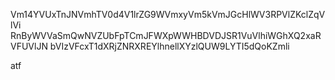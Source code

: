 Vm14YVUxTnJNVmhTV0d4V1lrZG9WVmxyVm5kVmJGcHlWV3RPVlZKclZqVlVi
RnByWVVaSmQwNVZUbFpTCmJFWXpWWHBDVDJSR1VuVlhiWGhXQ2xaRVFUVlJN
bVIzVFcxT1dXRjZNRXREYlhnellXYzlQUW9LYTI5dQoKZmli

atf